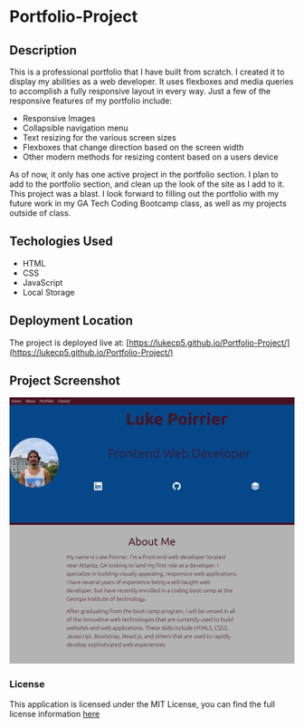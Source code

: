 # Portfolio-Project

## Description
This is a professional portfolio that I have built from scratch. I created it to display my abilities as a web developer. It uses flexboxes and media queries to accomplish a fully responsive layout in every way. Just a few of the responsive features of my portfolio include:
- Responsive Images
- Collapsible navigation menu 
- Text resizing for the various screen sizes
- Flexboxes that change direction based on the screen width
- Other modern methods for resizing content based on a users device

As of now, it only has one active project in the portfolio section. I plan to add to the portfolio section, and clean up the look of the site as I add to it. This project was a blast. I look forward to filling out the portfolio with my future work in my GA Tech Coding Bootcamp class, as well as my projects outside of class.


## Techologies Used
- HTML
- CSS
- JavaScript
- Local Storage

## Deployment Location
The project is deployed live at: [https://lukecp5.github.io/Portfolio-Project/](https://lukecp5.github.io/Portfolio-Project/)

## Project Screenshot
![Screenshot of my Portfolio](https://github.com/lukecp5/Portfolio-Project/blob/main/assets/images/sml-screenshot.png?raw=true)

### License
This application is licensed under the MIT License, you can find the full license information [here](https://github.com/lukecp5/coding-quiz/blob/main/LICENSE.txt)
